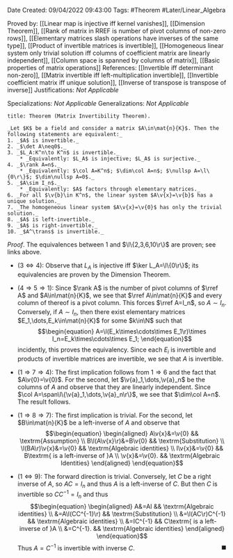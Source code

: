 <div class="topSpace"></div>

Date Created: 09/04/2022 09:43:00
Tags: #Theorem #Later/Linear_Algebra

Proved by: [[Linear map is injective iff kernel vanishes]], [[Dimension Theorem]], [[Rank of matrix in RREF is number of pivot columns of non-zero rows]], [[Elementary matrices slash operations have inverses of the same type]], [[Product of invertible matrices is invertible]], [[Homogeneous linear system only trivial solution iff columns of coefficient matrix are linearly independent]], [[Column space is spanned by columns of matrix]], [[Basic properties of matrix operations]]
References: [[Invertible iff determinant non-zero]], [[Matrix invertible iff left-multiplication invertible]], [[Invertible coefficient matrix iff unique solution]], [[Inverse of transpose is transpose of inverse]]
Justifications: _Not Applicable_

Specializations: _Not Applicable_
Generalizations: _Not Applicable_

``` ad-Theorem
title: Theorem (Matrix Invertibility Theorem).

_Let $K$ be a field and consider a matrix $A\in\mat{n}{K}$. Then the following statements are equivalent:_
1. _$A$ is invertible._
2. _$\det A\neq0$._
3. _$L_A:K^n\to K^n$ is invertible._
    * _Equivalently: $L_A$ is injective; $L_A$ is surjective._
4. _$\rank A=n$._
    * _Equivalently: $\col A=K^n$; $\dim\col A=n$; $\nullsp A=\l\{0\r\}$; $\dim\nullsp A=0$._
5. _$A\sim I_n$._
    * _Equivalently: $A$ factors through elementary matrices._
6. _For all $\v{b}\in K^n$, the linear system $A\v{x}=\v{b}$ has a unique solution._
7. _The homogeneous linear system $A\v{x}=\v{0}$ has only the trivial solution._
8. _$A$ is left-invertible._
9. _$A$ is right-invertible._
10. _$A^\trans$ is invertible._

```

_Proof_. The equivalences between $1$ and $\l\{2,3,6,10\r\}$ are proven; see links above.
* ($3\Leftrightarrow4$): Observe that $L_A$ is injective iff $\ker L_A=\l\{0\r\}$; its equivalencies are proven by the Dimension Theorem.

* ($4\Rightarrow 5\Rightarrow1$): Since $\rank A$ is the number of pivot columns of $\rref A$ and $A\in\mat{n}{K}$, we see that $\rref A\in\mat{n}{K}$ and every column of thereof is a pivot column. This forces $\rref A=I_n$, so $A\sim I_n$. Conversely, if $A\sim I_n$, then there exist elementary matrices $E_1,\dots,E_k\in\mat{n}{K}$ for some $k\in\N$ such that
$$\begin{equation}
    A=\l(E_k\times\cdots\times E_1\r)\times I_n=E_k\times\cdots\times E_1;
\end{equation}$$
incidently, this proves the equivalency. Since each $E_i$ is invertible and products of invertible matrices are invertible, we see that $A$ is invertible.
* ($1\Rightarrow7\Rightarrow4$): The first implication follows from $1\Rightarrow6$ and the fact that $A\v{0}=\v{0}$. For the second, let $\v{a}_1,\dots,\v{a}_n$ be the columns of $A$ and observe that they are linearly independent. Since $\col A=\span\l\{\v{a}_1,\dots,\v{a}_n\r\}$, we see that $\dim\col A=n$. The result follows.
* ($1\Rightarrow8\Rightarrow7$): The first implication is trivial. For the second, let $B\in\mat{n}{K}$ be a left-inverse of $A$ and observe that
$$\begin{equation}
    \begin{aligned}
        A\v{x}&=\v{0} && \textrm{Assumption} \\
        B\l(A\v{x}\r)&=B\v{0} && \textrm{Substitution} \\
        \l(BA\r)\v{x}&=\v{0} && \textrm{Algebraic identities} \\
        I\v{x}&=\v{0} && B\textrm{ is a left-inverse of }A \\
        \v{x}&=\v{0}. && \textrm{Algebraic Identities}
    \end{aligned}
\end{equation}$$
* ($1\Leftrightarrow9$): The forward direction is trivial. Conversely, let $C$ be a right inverse of $A$, so $AC=I_n$ and thus $A$ is a left-inverse of $C$. But then $C$ is invertible so $CC^{-1}=I_n$ and thus
$$\begin{equation}
    \begin{aligned}
        A&=AI && \textrm{Algebraic identities} \\
        &=A\l(CC^{-1}\r) && \textrm{Substitution} \\
        &=\l(AC\r)C^{-1} && \textrm{Algebraic identities} \\
        &=IC^{-1} && C\textrm{ is a left-inverse of }A \\
        &=C^{-1}. && \textrm{Algebraic identities}
    \end{aligned}
\end{equation}$$
Thus $A=C^{-1}$ is invertible with inverse $C$.<span style="float:right;">$\blacksquare$</span>

